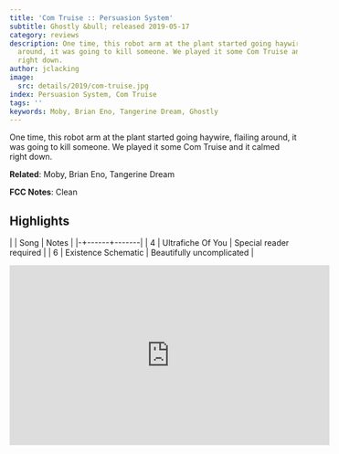 ```yaml
---
title: 'Com Truise :: Persuasion System'
subtitle: Ghostly &bull; released 2019-05-17
category: reviews
description: One time, this robot arm at the plant started going haywire, flailing
  around, it was going to kill someone. We played it some Com Truise and it calmed
  right down.
author: jclacking
image:
  src: details/2019/com-truise.jpg
index: Persuasion System, Com Truise
tags: ''
keywords: Moby, Brian Eno, Tangerine Dream, Ghostly
---
```

One time, this robot arm at the plant started going haywire, flailing around, it was going to kill someone. We played it some Com Truise and it calmed right down.<!--more-->

**Related**: Moby, Brian Eno, Tangerine Dream

**FCC Notes**: Clean

## Highlights

| | Song | Notes |
|-+------+-------|
| 4 | Ultrafiche Of You | Special reader required |
| 6 | Existence Schematic | Beautifully uncomplicated |

<div class="tlo-detail-video"><iframe width="560" height="315" src="https://www.youtube.com/embed/6AsC6IQFXZ4" frameborder="0" allow="autoplay; encrypted-media" allowfullscreen></iframe></div>

